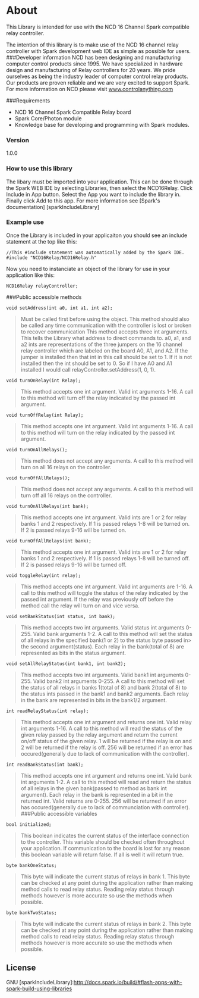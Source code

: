 # About

This Library is intended for use with the NCD 16 Channel Spark compatible relay controller.

The intention of this library is to make use of the NCD 16 channel relay controller with Spark development web IDE as simple as possible for users.
###Developer information
NCD has been designing and manufacturing computer control products since 1995.  We have specialized in hardware design and manufacturing of Relay controllers for 20 years.  We pride ourselves as being the industry leader of computer control relay products.  Our products are proven reliable and we are very excited to support Spark.  For more information on NCD please visit www.controlanything.com 

###Requirements
- NCD 16 Channel Spark Compatible Relay board
- Spark Core/Photon module
- Knowledge base for developing and programming with Spark modules.

### Version
1.0.0

### How to use this library

The libary must be imported into your application.  This can be done through the Spark WEB IDE by selecting Libraries, then select the NCD16Relay.  Click Include in App button.  Select the App you want to include the library in.  Finally click Add to this app.  For more information see [Spark's documentation] [sparkIncludeLibrary] 

### Example use

Once the Library is included in your applicaiton you should see an include statement at the top like this:
```
//This #include statement was automatically added by the Spark IDE.
#include "NCD16Relay/NCD16Relay.h"
```
Now you need to instanciate an object of the library for use in your application like this:
```
NCD16Relay relayController;
```
###Public accessible methods
```
void setAddress(int a0, int a1, int a2);
```
>Must be called first before using the object.  This method should also be called any time communication with
>the controller is lost or broken to recover communication  This method accepts three int arguments.  This
>tells the Library what address to direct commands to.  a0, a1, and a2 ints are representations of the three
>jumpers on the 16 channel relay controller which are labeled on the board A0, A1, and A2.  If the jumper is
>installed then that int in this call should be set to 1.  If it is not installed then the int should be set to 
>0.  So if I have A0 and A1 installed I would call relayController.setAddress(1, 0, 1).


```
void turnOnRelay(int Relay);
```
>This method accepts one int argument.  Valid int arguments 1-16.  A call to this method will turn off the
>relay indicated by the passed int argument.


```
void turnOffRelay(int Relay);
```
>This method accepts one int argument.  Valid int arguments 1-16.  A call to this method will turn on the relay
>indicated by the passed int argument.
```
void turnOnAllRelays();
```
>This method does not accept any arguments.  A call to this method will turn on all 16 relays on the
>controller.
```
void turnOffAllRelays();
```
>This method does not accept any arguments.  A call to this method will turn off all 16 relays on the
>controller.
```
void turnOnAllRelays(int bank);
```
>This method accepts one int argument.  Valid ints are 1 or 2 for relay banks 1 and 2 respectively.  If 1 is
>passed relays 1-8 will be turned on.  If 2 is passed relays 9-16 will be turned on.
```
void turnOffAllRelays(int bank);
```
>This method accepts one int argument.  Valid ints are 1 or 2 for relay banks 1 and 2 respectively.  If 1 is
>passed relays 1-8 will be turned off.  If 2 is passed relays 9-16 will be turned off.
```
void toggleRelay(int relay);
```
>This method accepts one int argument.  Valid int arguments are 1-16.  A call to this method will toggle the
>status of the relay indicated by the passed int argument.  If the relay was previously off before the method
>call the relay will turn on and vice versa.
```
void setBankStatus(int status, int bank);
```
>This method accepts two int arguments.  Valid status int arguments 0-255.  Valid bank arguments 1-2.  A call
>to this method will set the status of all relays in the specified bank(1 or 2) to the status byte passed in>
the second argument(status).  Each relay in the bank(total of 8) are represented as bits in the status
>argument.
```
void setAllRelayStatus(int bank1, int bank2);
```
>This method accepts two int arguments.  Valid bank1 int arguments 0-255.  Valid bank2 int arguments 0-255.  A
>call to this method will set the status of all relays in banks 1(total of 8) and bank 2(total of 8) to the
>status ints passed in the bank1 and bank2 arguments.  Each relay in the bank are represented in bits in the
>bank1/2 argument.
```
int readRelayStatus(int relay);
```
>This method accepts one int argument and returns one int.  Valid relay int arguments 1-16.  A call to this
>method will read the status of the given relay passed by the relay argument and return the current on/off
>status of the given relay.  1 will be returned if the relay is on and 2 will be returned if the relay is off. 
>256 will be returned if an error has occured(generally due to lack of communication with the controller).
```
int readBankStatus(int bank);
```
>This method accepts one int argument and returns one int.  Valid bank int arguments 1-2.  A call to this
>method will read and return the status of all relays in the given bank(passed to method as bank int argument). 
>Each relay in the bank is represented in a bit in the returned int.  Valid returns are 0-255.  256 will be
>returned if an error has occured(generally due to lack of communciation with controller).
###Public accessible variables
```
bool initialized;
```
>This boolean indicates the current status of the interface connection to the controller.  This variable should
>be checked often throughout your application.  If communication to the board is lost for any reason this
>boolean variable will return false.  If all is well it will return true.
```
byte bankOneStatus;
```
>This byte will indicate the current status of relays in bank 1.  This byte can be checked at any point during
>the application rather than making method calls to read relay status.  Reading relay status through methods
>however is more accurate so use the methods when possible.
```
byte bankTwoStatus;
```
>This byte will indicate the current status of relays in bank 2.  This byte can be checked at any point during
>the application rather than making method calls to read relay status.  Reading relay status through methods
>however is more accurate so use the methods when possible.


License
----

GNU
[sparkIncludeLibrary]:http://docs.spark.io/build/#flash-apps-with-spark-build-using-libraries
